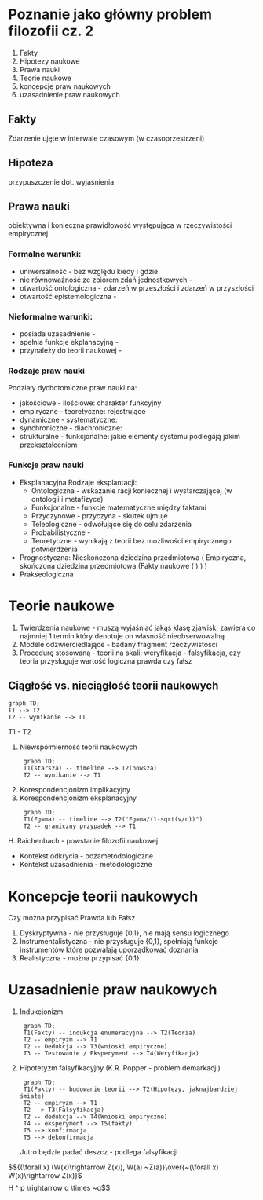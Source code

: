 # Poznanie jako główny problem filozofii cz. 2
1. Fakty
2. Hipotezy naukowe
3. Prawa nauki
4. Teorie naukowe
5. koncepcje praw naukowych
6. uzasadnienie praw naukowych

## Fakty
Zdarzenie ujęte w interwale czasowym (w czasoprzestrzeni)

## Hipoteza
przypuszczenie dot. wyjaśnienia

## Prawa nauki
obiektywna i konieczna prawidłowość występująca w rzeczywistości empirycznej

### Formalne warunki:
- uniwersalność - bez względu kiedy i gdzie
- nie równoważność ze zbiorem zdań jednostkowych - 
- otwartość ontologiczna - zdarzeń w przeszłości i zdarzeń w przyszłości
- otwartość epistemologiczna - 

### Nieformalne warunki:
- posiada uzasadnienie - 
- spełnia funkcje ekplanacyjną - 
- przynależy do teorii naukowej - 

### Rodzaje praw nauki
Podziały dychotomiczne praw nauki na:
- jakościowe - ilościowe: charakter funkcyjny
- empiryczne - teoretyczne: rejestrujące
- dynamiczne - systematyczne: 
- synchroniczne - diachroniczne: 
- strukturalne - funkcjonalne: jakie elementy systemu podlegają jakim przekształceniom

### Funkcje praw nauki
- Eksplanacyjna
  Rodzaje eksplantacji:
  - Ontologiczna - wskazanie racji koniecznej i wystarczającej (w ontologii i metafizyce)
  - Funkcjonalne - funkcje matematyczne między faktami
  - Przyczynowe - przyczyna - skutek ujmuje
  - Teleologiczne - odwołujące się do celu zdarzenia
  - Probabilistyczne - 
  - Teoretyczne - wynikają z teorii bez możliwości empirycznego potwierdzenia
- Prognostyczna:
  Nieskończona dziedzina przedmiotowa ( Empiryczna, skończona dziedzina przedmiotowa (Fakty naukowe ( ) ) )
- Prakseologiczna
  

# Teorie naukowe
1. Twierdzenia naukowe - muszą wyjaśniać jakąś klasę zjawisk, zawiera co najmniej 1 termin który denotuje on własność nieobserwowalną
2. Modele odzwierciedlające - badany fragment rzeczywistości
3. Procedurę stosowaną - teorii na skali: weryfikacja - falsyfikacja, czy teoria przysługuje wartość logiczna prawda czy fałsz

## Ciągłość vs. nieciągłość teorii naukowych

```mermaid
graph TD;
T1 --> T2
T2 -- wynikanie --> T1
```

T1 - T2
1. Niewspółmierność teorii naukowych
   ```mermaid
	graph TD;
	T1(starsza) -- timeline --> T2(nowsza)
	T2 -- wynikanie --> T1
	```
1. Korespondencjonizm implikacyjny
2. Korespondencjonizm eksplanacyjny
   ```mermaid
	graph TD;
	T1(Fg=ma) -- timeline --> T2("Fg=ma/(1-sqrt(v/c))")
	T2 -- graniczny przypadek --> T1
	```

H. Raichenbach - powstanie filozofii naukowej
 - Kontekst odkrycia - pozametodologiczne 
 - Kontekst uzasadnienia - metodologiczne 

# Koncepcje teorii naukowych

Czy można przypisać Prawda lub Fałsz
1. Dyskryptywna - nie przysługuje {0,1}, nie mają sensu logicznego
2. Instrumentalistyczna - nie przysługuje {0,1}, spełniają funkcje instrumentów które pozwalają uporządkować doznania
3. Realistyczna - można przypisać {0,1}


# Uzasadnienie praw naukowych
1. Indukcjonizm 
   ```mermaid
	graph TD;
	T1(Fakty) -- indukcja enumeracyjna --> T2(Teoria)
	T2 -- empiryzm --> T1
	T2 -- Dedukcja --> T3(wnioski empiryczne)
	T3 -- Testowanie / Eksperyment --> T4(Weryfikacja)
	```

2. Hipotetyzm falsyfikacyjny (K.R. Popper - problem demarkacji)
   ```mermaid
	graph TD;
	T1(Fakty) -- budowanie teorii --> T2(Hipotezy, jaknajbardziej śmiałe)
	T2 -- empiryzm --> T1
	T2 --> T3(Falsyfikacja)
	T2 -- dedukcja --> T4(Wnioski empiryczne)
	T4 -- eksperyment --> T5(fakty)
	T5 --> konfirmacja
	T5 --> dekonfirmacja
	```
	Jutro będzie padać deszcz - podlega falsyfikacji

$${(\forall x) (W(x)\rightarrow Z(x)), W(a) ~Z(a)}\over{~(\forall x) W(x)\rightarrow Z(x)}$ 
$$$$H ^ p \rightarrow q \times ~q$$